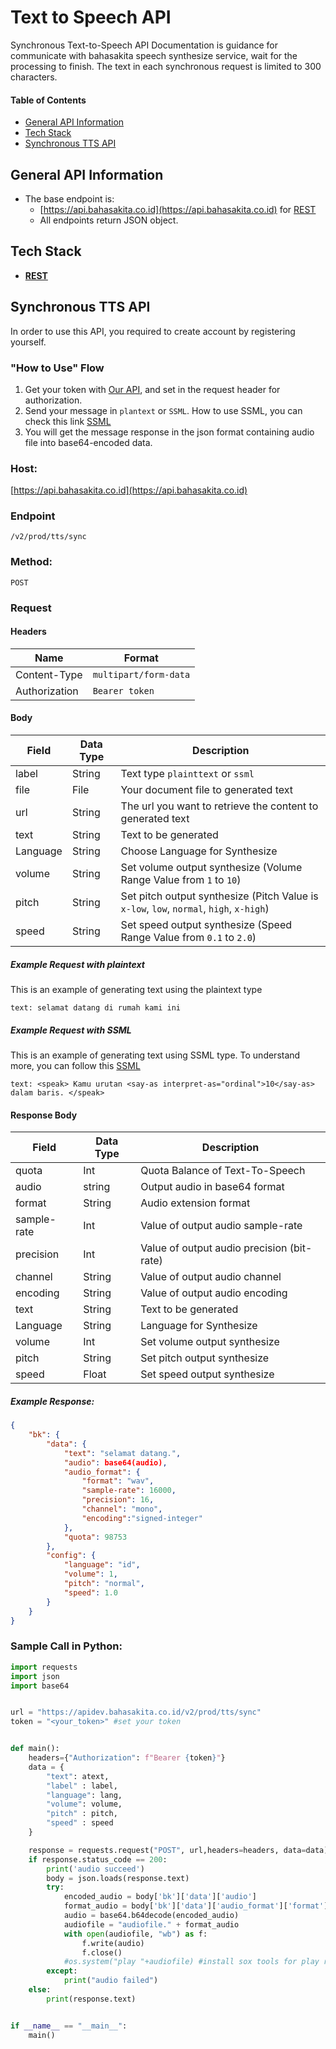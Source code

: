 # **Text to Speech API**

Synchronous Text-to-Speech API Documentation is guidance for communicate with bahasakita speech synthesize service, wait for the processing to finish. The text in each synchronous request is limited to 300 characters.


#### **Table of Contents**
  - [General API Information](#general-api-information)
  - [Tech Stack](#tech-stack)
  - [Synchronous TTS API](#synchronous-tts-api) 

## **General API Information**
  - The base endpoint is: 
    - [https://api.bahasakita.co.id](https://api.bahasakita.co.id) for [REST](https://restfulapi.net/)
     - All endpoints return JSON object.

## **Tech Stack**
  - **[REST](https://restfulapi.net/)**
  
 
## **Synchronous TTS API**
  In order to use this API, you required to create account by registering yourself.

### **"How to Use" Flow**
  1. Get your token with [Our API](./Auth-API.md), and set in the request header for authorization. 
  2. Send your message in `plantext` or `SSML`. How to use SSML, you can check this link [SSML](https://github.com/bahasa-kita/ssml-doc) 
  3. You will get the message response in the json format containing audio file into base64-encoded data.
   
### **Host:**
  [https://api.bahasakita.co.id](https://api.bahasakita.co.id)

### **Endpoint**
  `/v2/prod/tts/sync`

### **Method:**
  `POST`

### **Request**
#### **Headers**
  | Name | Format |
  | ------ | ------ |
  | Content-Type | `multipart/form-data` |
  | Authorization | `Bearer token` |

#### **Body**
  | Field | Data Type | Description |
  | ------ | ------ | ------ |
  | label | String | Text type `plainttext` or `ssml` |
  | file | File | Your document file to generated text |
  | url | String | The url you want to retrieve the content to generated text |
  | text | String | Text to be generated |
  | Language | String | Choose Language for Synthesize |
  | volume | String | Set volume output synthesize (Volume Range Value from `1` to `10`)|
  | pitch | String | Set pitch output synthesize (Pitch Value is `x-low`, `low`, `normal`, `high`, `x-high`) |
  | speed | String | Set speed output synthesize (Speed Range Value from `0.1` to `2.0`) |

##### **Example Request with plaintext**
This is an example of generating text using the plaintext type

```text
text: selamat datang di rumah kami ini
```

##### **Example Request with SSML**
This is an example of generating text using SSML type. To understand more, you can follow this [SSML](https://github.com/bahasa-kita/ssml-doc)

```text
text: <speak> Kamu urutan <say-as interpret-as="ordinal">10</say-as> dalam baris. </speak>
```

#### **Response Body**
  | Field | Data Type | Description |
  | ------ | ------ | ------ |
  | quota | Int | Quota Balance of Text-To-Speech |
  | audio | string | Output audio in base64 format |
  | format | String | Audio extension format |
  | sample-rate | Int | Value of output audio sample-rate |
  | precision | Int | Value of output audio precision (bit-rate) |
  | channel | String | Value of output audio channel |
  | encoding | String | Value of output audio encoding |
  | text | String | Text to be generated |
  | Language | String | Language for Synthesize |
  | volume | Int | Set volume output synthesize |
  | pitch | String | Set pitch output synthesize |
  | speed | Float | Set speed output synthesize |


##### **Example Response:**
```json
{
    "bk": {
        "data": {
            "text": "selamat datang.", 
            "audio": base64(audio),
            "audio_format": { 
                "format": "wav", 
                "sample-rate": 16000, 
                "precision": 16, 
                "channel": "mono", 
                "encoding":"signed-integer"
            },
            "quota": 98753
        }, 
        "config": {
            "language": "id",
            "volume": 1, 
            "pitch": "normal", 
            "speed": 1.0
        }  
    }
}

```

### **Sample Call in Python:**
```python
import requests
import json
import base64


url = "https://apidev.bahasakita.co.id/v2/prod/tts/sync"
token = "<your_token>" #set your token   


def main():
    headers={"Authorization": f"Bearer {token}"}
    data = {
        "text": atext,
        "label" : label,
        "language": lang,
        "volume": volume,
        "pitch" : pitch,
        "speed" : speed
    }

    response = requests.request("POST", url,headers=headers, data=data)
    if response.status_code == 200:
        print('audio succeed')        
        body = json.loads(response.text)
        try:
            encoded_audio = body['bk']['data']['audio']
            format_audio = body['bk']['data']['audio_format']['format']
            audio = base64.b64decode(encoded_audio) 
            audiofile = "audiofile." + format_audio
            with open(audiofile, "wb") as f:
                f.write(audio)
                f.close()
            #os.system("play "+audiofile) #install sox tools for play recording audio .
        except:
            print("audio failed")
    else:
        print(response.text)


if __name__ == "__main__":
    main()
```